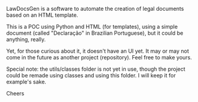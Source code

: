 LawDocsGen is a software to automate the creation of legal documents based on an HTML template.

This is a POC using Python and HTML (for templates), using a simple document (called "Declaração" in Brazilian Portuguese), but it could be anything, really. 

Yet, for those curious about it, it doesn't have an UI yet. It may or may not come in the future as another project (repository). Feel free to make yours.

Special note: the utils/classes folder is not yet in use, though the project could be remade using classes and using this folder. I will keep it for example's sake.

Cheers
